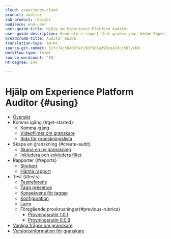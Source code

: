 ```yaml
---
cloud: experience-cloud
product: auditor
sub-product: revisor
audience: end-user
user-guide-title: Hjälp om Experience Platform Auditor
user-guide-description: Generate a report that grades your Adobe Experience Cloud implementation, with pointers on how to improve it.
breadcrumb-title: Auditor Guide
translation-type: tm+mt
source-git-commit: 5cfc74c56a08fafc5bf5d8a398ce41dcc5052cb8
workflow-type: tm+mt
source-wordcount: '55'
ht-degree: 14%

---
```



# Hjälp om Experience Platform Auditor {#using}

+ [Översikt](overview.md)
+ Komma igång {#get-started}
   + [Komma igång](get-started/getting-started.md)
   + [Videofilmer om granskare](get-started/videos.md)
   + [Sida för granskningslista](get-started/audit-list.md)
+ Skapa en granskning {#create-audit}
   + [Skapa en ny granskning](create-audit/create-new-audit.md)
   + [Inkludera och exkludera filter](create-audit/filters.md)
+ Rapporter {#reports}
   + [Styrkort](reports/scorecard.md)
   + [Hämta rapport](reports/download-report.md)
+ Test {#tests}
   + [Testreferens](tests/test-reference.md)
   + [Tagg presence](tests/test-ref-presence.md)
   + [Konsekvens för taggar](tests/test-ref-consistency.md)
   + [Konfiguration](tests/test-ref-cfg.md)
   + [Larm](tests/test-ref-alerts.md)
   + Föregående provkrusningar{#previous-rubrics}
      + [Provningsrutin 1.0.1](tests/previous-rubrics/test-rubric1-0-1.md)
      + [Provningsrutin 0.0.8](tests/previous-rubrics/test-rubric1-0.md)
+ [Vanliga frågor om granskare](auditor-faq.md)
+ [Versionsinformation för granskare](release-notes.md)
